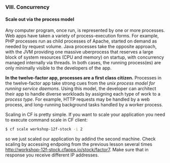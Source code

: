 ### VIII. Concurrency
#### Scale out via the process model

Any computer program, once run, is represented by one or more processes. Web apps have taken a variety of process-execution forms. For example, PHP processes run as child processes of Apache, started on demand as needed by request volume. Java processes take the opposite approach, with the JVM providing one massive uberprocess that reserves a large block of system resources (CPU and memory) on startup, with concurrency managed internally via threads. In both cases, the running process(es) are only minimally visible to the developers of the app.

**In the twelve-factor app, processes are a first class citizen.** Processes in the twelve-factor app take strong cues from the _unix process model for running service daemons_. Using this model, the developer can architect their app to handle diverse workloads by assigning each type of work to a _process type_. For example, HTTP requests may be handled by a web process, and long-running background tasks handled by a worker process.

Scaling in CF is pretty simple. If you want to scale your application you need to execute command scale in CF client:

```sh
$ cf scale workshop-12f-stock -i 2
```
so we just scaled our application by addind the second machine.
Check scaling by accessing endpoing from the previous lesson several times http://workshop-12f-stock.cfapps.io/stock/factor7.
Make sure that in response you receive different IP addresses.